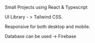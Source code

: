 Small Projects using React & Typescript

UI Library - > Tailwind CSS.

Responsive for both desktop and mobile.

Database can be used -> Firebase
